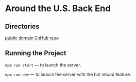 # Around the U.S. Back End  
  
## Directories  
  [public domain](https://around.students.nomoreparties.sbs)
  [GitHub repo](https://github.com/HasmikNaor/react-around-api-full)
  
## Running the Project  
  
`npm run start` — to launch the server.  
  
`npm run dev` — to launch the server with the hot reload feature.  



